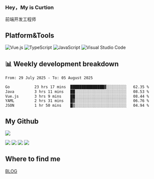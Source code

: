 ### Hey，My is Curtion
前端开发工程师
## Platform&Tools

![Vue.js](https://img.shields.io/badge/-Vue.js-4FC08D?style=flat-square&logo=Vue.js&logoColor=white)
![TypeScript](https://img.shields.io/badge/-TypeScript-007ACC?style=flat-square&logo=typescript&logoColor=white)
![JavaScript](https://img.shields.io/badge/-JavaScript-F7DF1E?style=flat-square&logo=javascript&logoColor=black)
![Visual Studio Code](https://img.shields.io/badge/-VSCode-007ACC?style=flat-square&logo=Visual-Studio-Code&logoColor=white)

## 📊 Weekly development breakdown

<!--START_SECTION:waka-->

```txt
From: 29 July 2025 - To: 05 August 2025

Go           23 hrs 17 mins  ███████████████▓░░░░░░░░░   62.35 %
Java         3 hrs 11 mins   ██░░░░░░░░░░░░░░░░░░░░░░░   08.53 %
Vue.js       3 hrs 9 mins    ██░░░░░░░░░░░░░░░░░░░░░░░   08.44 %
YAML         2 hrs 31 mins   █▓░░░░░░░░░░░░░░░░░░░░░░░   06.76 %
JSON         1 hr 50 mins    █▒░░░░░░░░░░░░░░░░░░░░░░░   04.94 %
```

<!--END_SECTION:waka-->

## My Github

![](http://github-profile-summary-cards.vercel.app/api/cards/profile-details?username=curtion&theme=nord_bright)

![](http://github-profile-summary-cards.vercel.app/api/cards/stats?username=curtion&theme=nord_bright)
![](http://github-profile-summary-cards.vercel.app/api/cards/productive-time?username=curtion&theme=nord_bright&utcOffset=8)
![](http://github-profile-summary-cards.vercel.app/api/cards/repos-per-language?username=curtion&theme=nord_bright)
![](http://github-profile-summary-cards.vercel.app/api/cards/most-commit-language?username=curtion&theme=nord_bright)

## Where to find me

[BLOG](https://blog.3gxk.net)

